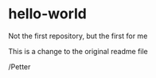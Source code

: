 # hello-world
Not the first repository, but the first for me

This is a change to the original readme file

/Petter
